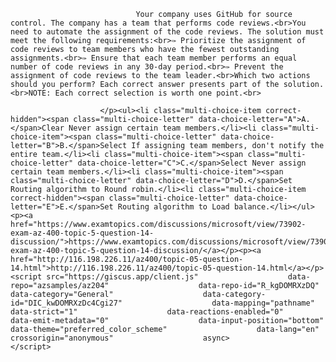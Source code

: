 <p class="card-text">
							
								Your company uses GitHub for source control. The company has a team that performs code reviews.<br>You need to automate the assignment of the code reviews. The solution must meet the following requirements:<br>✑ Prioritize the assignment of code reviews to team members who have the fewest outstanding assignments.<br>✑ Ensure that each team member performs an equal number of code reviews in any 30-day period.<br>✑ Prevent the assignment of code reviews to the team leader.<br>Which two actions should you perform? Each correct answer presents part of the solution.<br>NOTE: Each correct selection is worth one point.<br>
							
						</p><ul><li class="multi-choice-item correct-hidden"><span class="multi-choice-letter" data-choice-letter="A">A.</span>Clear Never assign certain team members.</li><li class="multi-choice-item"><span class="multi-choice-letter" data-choice-letter="B">B.</span>Select If assigning team members, don't notify the entire team.</li><li class="multi-choice-item"><span class="multi-choice-letter" data-choice-letter="C">C.</span>Select Never assign certain team members.</li><li class="multi-choice-item"><span class="multi-choice-letter" data-choice-letter="D">D.</span>Set Routing algorithm to Round robin.</li><li class="multi-choice-item correct-hidden"><span class="multi-choice-letter" data-choice-letter="E">E.</span>Set Routing algorithm to Load balance.</li></ul><p><a href="https://www.examtopics.com/discussions/microsoft/view/73902-exam-az-400-topic-5-question-14-discussion/">https://www.examtopics.com/discussions/microsoft/view/73902-exam-az-400-topic-5-question-14-discussion/</a></p><p><a href="http://116.198.226.11/az400/topic-05-question-14.html">http://116.198.226.11/az400/topic-05-question-14.html</a></p><script src="https://giscus.app/client.js"                    data-repo="azsamples/az204"                    data-repo-id="R_kgDOMRXzDQ"                    data-category="General"                    data-category-id="DIC_kwDOMRXzDc4Cgi27"                    data-mapping="pathname"                    data-strict="1"                    data-reactions-enabled="0"                    data-emit-metadata="0"                    data-input-position="bottom"                    data-theme="preferred_color_scheme"                    data-lang="en"                    crossorigin="anonymous"                    async>                    </script>